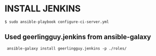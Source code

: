 # INSTALL JENKINS 

```
$ sudo ansible-playbook configure-ci-server.yml
```
## Used geerlingguy.jenkins from ansible-galaxy
```
 ansible-galaxy install geerlingguy.jenkins -p ./roles/

```
